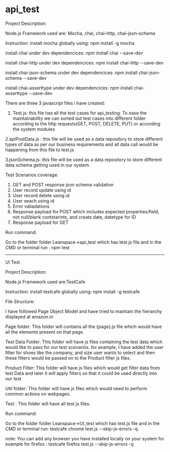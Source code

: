 # api_test

Project Description:

Node.js Framework used are: Mocha, chai, chai-http, chai-json-schema

Instruction:
install mocha globally using: npm install -g mocha

install chai under dev dependencices: npm install chai --save-dev

install chai-http under dev dependencices: npm install chai-http --save-dev

install chai-json-schema under dev dependencices: npm install chai-json-schema --save-dev

install  chai-asserttype under dev dependencices: npm install chai-asserttype --save-dev


There are three 3 javascript files i have created:

1. Test.js: this file has all the test cases for api_testing. To ease the maintainability we can sorted out test cases into different folder according to the http requests(GET, POST, DELETE, PUT) or according the system modules

2.apiPostData.js : this file will be used as a data repository to store different types of data as per our business requirements and all data call would be happening from this file to test.js

3.jsonSchema.js: this file will be used as a data repository to store different data schema getting used in our system.

Test Scenarios coverage:

1. GET and POST response json schema validation
2. User record update using id
3. User record delete using id
4. User seach using id
5. Error valiadations
6. Response payload for POST which includes expected properties/field, not null/blank contstarints, and create date, datetype for ID
7. Response payload for GET

Run command:

Go to the folder folder Leanspace->api_test which has test.js file and in the CMD or terminal run : npm test

-------------------------------------------------------------------------------------------------------------------------------------------------------------------------



UI Test 

Project Description:

Node.js Framework used are:TestCafe

Instruction:
install testcafe globally using: npm install -g testcafe 

File Structure:

I have followed Page Object Model and have tried to maintain the hierarchy displayed at amazon.in 

Page folder: This folder will contains all the {page}.js file which would have all the elements present on that page.

Test Data Folder: This folder will have js files containing the test data which would like to pass for our test scenarios. for example, I have added the user filter for shoes like the company, and size user wants to select and then these filters would be passed on to the Product filter js files.

Product Filter: This folder will have js files which would get filter data from test Data and later it will apply filters so that it could be used directly into our test

Util folder: This folder will have js files which would need to perform common actions on webpages.

Test : This folder will have all test js files. 


Run command:

Go to the folder folder Leanspace->UI_test which has test.js file and in the CMD or terminal run: testcafe chrome test.js --skip-js-errors -q. 

note: You can add any browser you have installed locally on your system for example for firefox : testcafe firefox test.js --skip-js-errors -q


